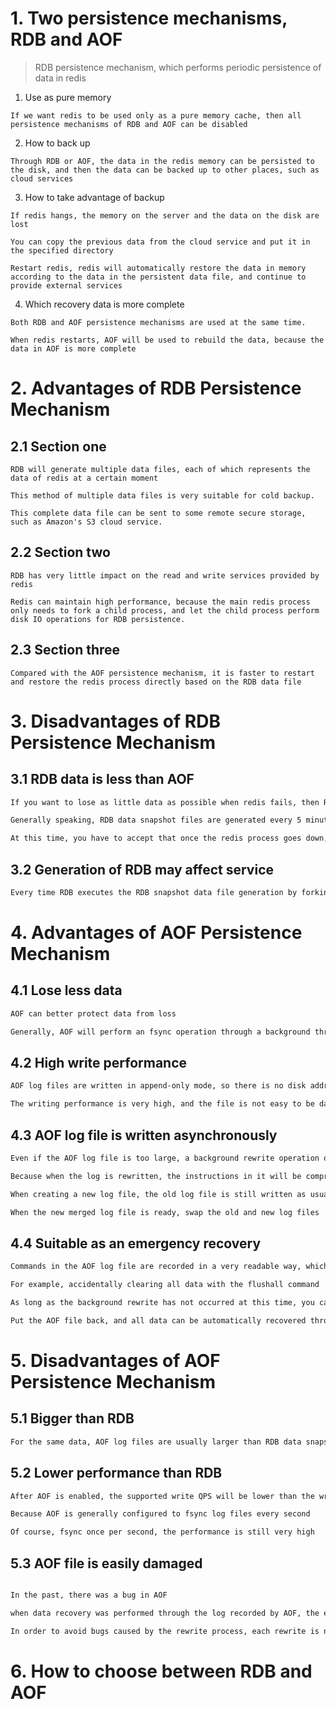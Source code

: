 # 1. Two persistence mechanisms, RDB and AOF
> RDB persistence mechanism, which performs periodic persistence of data in redis

1. Use as pure memory

```
If we want redis to be used only as a pure memory cache, then all persistence mechanisms of RDB and AOF can be disabled
```

2. How to back up

```
Through RDB or AOF, the data in the redis memory can be persisted to the disk, and then the data can be backed up to other places, such as cloud services
```

3. How to take advantage of backup

```
If redis hangs, the memory on the server and the data on the disk are lost

You can copy the previous data from the cloud service and put it in the specified directory

Restart redis, redis will automatically restore the data in memory according to the data in the persistent data file, and continue to provide external services

```

4. Which recovery data is more complete

```
Both RDB and AOF persistence mechanisms are used at the same time.

When redis restarts, AOF will be used to rebuild the data, because the data in AOF is more complete
```

# 2. Advantages of RDB Persistence Mechanism

## 2.1 Section one

```
RDB will generate multiple data files, each of which represents the data of redis at a certain moment

This method of multiple data files is very suitable for cold backup.

This complete data file can be sent to some remote secure storage, such as Amazon's S3 cloud service.

```

## 2.2 Section two

```
RDB has very little impact on the read and write services provided by redis

Redis can maintain high performance, because the main redis process only needs to fork a child process, and let the child process perform disk IO operations for RDB persistence.
```

## 2.3 Section three

```
Compared with the AOF persistence mechanism, it is faster to restart and restore the redis process directly based on the RDB data file

```

# 3. Disadvantages of RDB Persistence Mechanism

## 3.1 RDB data is less than AOF

```markdown
If you want to lose as little data as possible when redis fails, then RDB is not as good as AOF

Generally speaking, RDB data snapshot files are generated every 5 minutes or longer

At this time, you have to accept that once the redis process goes down, the data of the last 5 minutes will be lost.
```

## 3.2 Generation of RDB may affect service

```markdown
Every time RDB executes the RDB snapshot data file generation by forking a subprocess, if the data file is particularly large, it may cause the service provided to the client to be suspended for several milliseconds, or even several seconds
```

# 4. Advantages of AOF Persistence Mechanism

## 4.1 Lose less data

```markdown
AOF can better protect data from loss

Generally, AOF will perform an fsync operation through a background thread every 1 second, and lose up to 1 second of data

```

## 4.2 High write performance

```markdown
AOF log files are written in append-only mode, so there is no disk addressing overhead

The writing performance is very high, and the file is not easy to be damaged

```

## 4.3 AOF log file is written asynchronously

```markdown
Even if the AOF log file is too large, a background rewrite operation occurs, it will not affect the client's read and write

Because when the log is rewritten, the instructions in it will be compressed, and a minimum log that needs to be restored will be created.

When creating a new log file, the old log file is still written as usual

When the new merged log file is ready, swap the old and new log files

```

## 4.4 Suitable as an emergency recovery

```markdown
Commands in the AOF log file are recorded in a very readable way, which is ideal for emergency recovery from catastrophic accidental deletions

For example, accidentally clearing all data with the flushall command

As long as the background rewrite has not occurred at this time, you can immediately copy the AOF file and delete the last flushall command.

Put the AOF file back, and all data can be automatically recovered through the recovery mechanism

```

# 5. Disadvantages of AOF Persistence Mechanism

## 5.1 Bigger than RDB

```markdown
For the same data, AOF log files are usually larger than RDB data snapshot files

```

## 5.2 Lower performance than RDB

```markdown
After AOF is enabled, the supported write QPS will be lower than the write QPS supported by RDB

Because AOF is generally configured to fsync log files every second

Of course, fsync once per second, the performance is still very high

```

## 5.3 AOF file is easily damaged

```markdown

In the past, there was a bug in AOF

when data recovery was performed through the log recorded by AOF, the exact same data was not recovered.

In order to avoid bugs caused by the rewrite process, each rewrite is not based on the old instruction log for merge, but based on the data in the memory at that time to rebuild the instruction


```

# 6. How to choose between RDB and AOF